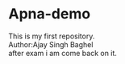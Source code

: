 # Apna-demo
This is my first repository.
<br>
Author:Ajay Singh Baghel
<br>
after exam i am come back on it.
